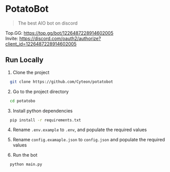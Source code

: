 # PotatoBot
> The best AIO bot on discord

Top.GG: https://top.gg/bot/1226487228914602005 \
Invite: https://discord.com/oauth2/authorize?client_id=1226487228914602005


## Run Locally

1. Clone the project

```bash
  git clone https://github.com/Cyteon/potatobot
```

2. Go to the project directory

```bash
  cd potatobo
```

3. Install python dependencies

```bash
  pip install -r requirements.txt
```

4. Rename `.env.example` to `.env`, and populate the required values
5. Rename `config.examaple.json` to `config.json` and populate the required values

6. Run the bot

```bash
  python main.py
```
